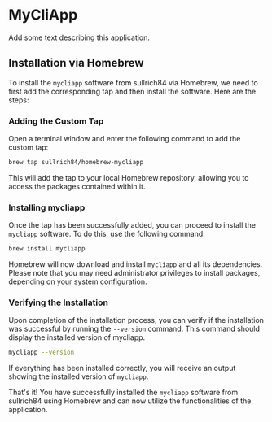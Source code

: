 # MyCliApp

Add some text describing this application.

## Installation via Homebrew

To install the `mycliapp` software from sullrich84 via Homebrew, we need to first add the corresponding tap and then install the software. Here are the steps:

### Adding the Custom Tap

Open a terminal window and enter the following command to add the custom tap:

```sh
brew tap sullrich84/homebrew-mycliapp
```

This will add the tap to your local Homebrew repository, allowing you to access the packages contained within it.

### Installing mycliapp

Once the tap has been successfully added, you can proceed to install the `mycliapp` software. To do this, use the following command:

```sh
brew install mycliapp
```

Homebrew will now download and install `mycliapp` and all its dependencies. Please note that you may need administrator privileges to install packages, depending on your system configuration.

### Verifying the Installation 

Upon completion of the installation process, you can verify if the installation was successful by running the `--version` command. This command should display the installed version of mycliapp.

```sh
mycliapp --version
```

If everything has been installed correctly, you will receive an output showing the installed version of `mycliapp`.

That's it! You have successfully installed the `mycliapp` software from sullrich84 using Homebrew and can now utilize the functionalities of the application.

